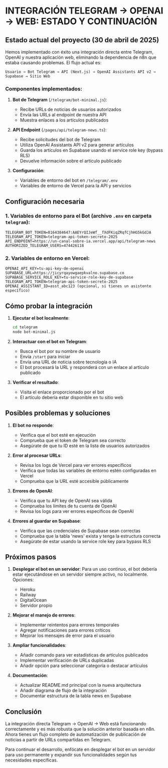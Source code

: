 # INTEGRACIÓN TELEGRAM → OPENAI → WEB: ESTADO Y CONTINUACIÓN

## Estado actual del proyecto (30 de abril de 2025)

Hemos implementado con éxito una integración directa entre Telegram, OpenAI y nuestra aplicación web, eliminando la dependencia de n8n que estaba causando problemas. El flujo actual es:

```
Usuario → Bot Telegram → API (Next.js) → OpenAI Assistants API v2 → Supabase → Sitio Web
```

### Componentes implementados:

1. **Bot de Telegram** (`/telegram/bot-minimal.js`):
   - Recibe URLs de noticias de usuarios autorizados
   - Envía las URLs al endpoint de nuestra API
   - Muestra enlaces a los artículos publicados

2. **API Endpoint** (`/pages/api/telegram-news.ts`):
   - Recibe solicitudes del bot de Telegram
   - Utiliza OpenAI Assistants API v2 para generar artículos
   - Guarda los artículos en Supabase usando el service role key (bypass RLS)
   - Devuelve información sobre el artículo publicado

3. **Configuración**:
   - Variables de entorno del bot en `/telegram/.env`
   - Variables de entorno de Vercel para la API y servicios

## Configuración necesaria

### 1. Variables de entorno para el Bot (archivo `.env` en carpeta `telegram`):

```
TELEGRAM_BOT_TOKEN=8164384647:AAEYrQIJeWf__fXdFKiqZRqfCjhHG5kGdJA
TELEGRAM_API_TOKEN=telegram-api-token-secreto-2025
API_ENDPOINT=https://un-canal-sobre-ia.vercel.app/api/telegram-news
AUTHORIZED_TELEGRAM_USERS=474426118
```

### 2. Variables de entorno en Vercel:

```
OPENAI_API_KEY=tu-api-key-de-openai
SUPABASE_URL=https://jicyrqayowgaepkvalno.supabase.co
SUPABASE_SERVICE_ROLE_KEY=tu-service-role-key-de-supabase
TELEGRAM_API_TOKEN=telegram-api-token-secreto-2025
OPENAI_ASSISTANT_ID=asst_abc123 (opcional, si tienes un asistente específico)
```

## Cómo probar la integración

1. **Ejecutar el bot localmente**:
   ```bash
   cd telegram
   node bot-minimal.js
   ```

2. **Interactuar con el bot en Telegram**:
   - Busca el bot por su nombre de usuario
   - Envía `/start` para iniciar
   - Envía una URL de noticia sobre tecnología o IA
   - El bot procesará la URL y responderá con un enlace al artículo publicado

3. **Verificar el resultado**:
   - Visita el enlace proporcionado por el bot
   - El artículo debería estar disponible en tu sitio web

## Posibles problemas y soluciones

1. **El bot no responde**:
   - Verifica que el bot esté en ejecución
   - Comprueba que el token de Telegram sea correcto
   - Asegúrate de que tu ID esté en la lista de usuarios autorizados

2. **Error al procesar URLs**:
   - Revisa los logs de Vercel para ver errores específicos
   - Verifica que todas las variables de entorno estén configuradas en Vercel
   - Comprueba que la URL esté accesible públicamente

3. **Errores de OpenAI**:
   - Verifica que tu API key de OpenAI sea válida
   - Comprueba los límites de tu cuenta de OpenAI
   - Revisa los logs para ver errores específicos de OpenAI

4. **Errores al guardar en Supabase**:
   - Verifica que las credenciales de Supabase sean correctas
   - Comprueba que la tabla 'news' exista y tenga la estructura correcta
   - Asegúrate de estar usando la service role key para bypass RLS

## Próximos pasos

1. **Desplegar el bot en un servidor**:
   Para un uso continuo, el bot debería estar ejecutándose en un servidor siempre activo, no localmente. Opciones:
   - Heroku
   - Railway
   - DigitalOcean
   - Servidor propio

2. **Mejorar el manejo de errores**:
   - Implementar reintentos para errores temporales
   - Agregar notificaciones para errores críticos
   - Mejorar los mensajes de error para el usuario

3. **Ampliar funcionalidades**:
   - Añadir comando para ver estadísticas de artículos publicados
   - Implementar verificación de URLs duplicadas
   - Añadir opción para seleccionar categoría o destacar artículos

4. **Documentación**:
   - Actualizar README.md principal con la nueva arquitectura
   - Añadir diagrama de flujo de la integración
   - Documentar estructura de la tabla news en Supabase

## Conclusión

La integración directa Telegram → OpenAI → Web está funcionando correctamente y es más robusta que la solución anterior basada en n8n. Ahora tienes un flujo completo de automatización de publicación de noticias a partir de URLs compartidas en Telegram.

Para continuar el desarrollo, enfócate en desplegar el bot en un servidor para uso permanente y expandir sus funcionalidades según tus necesidades específicas.
